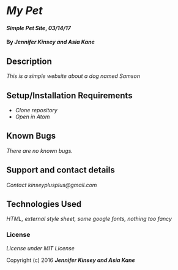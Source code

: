 # _My Pet_

#### _Simple Pet Site_, _03/14/17_

#### By _**Jennifer Kinsey and Asia Kane**_

## Description

_This is a simple website about a dog named Samson_

## Setup/Installation Requirements

* _Clone repository_
* _Open in Atom_



## Known Bugs

_There are no known bugs._

## Support and contact details

_Contact kinseyplusplus@gmail.com_

## Technologies Used

_HTML, external style sheet, some google fonts, nothing too fancy_

### License

*License under MIT License*

Copyright (c) 2016 **_Jennifer Kinsey and Asia Kane_**
